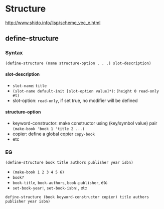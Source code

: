 # Structure

http://www.shido.info/lisp/scheme_vec_e.html

## define-structure

### Syntax

`(define-structure (name structure-option . . .) slot-description)`

#### slot-description

- `slot-name`: `title`
- `(slot-name default-init [slot-option value]*)`: `(height 0 read-only #t)`
- slot-option: `read-only`, if set true, no modifier will be defined

#### structure-option

- keyword-constructor: make constructor using (key/symbol value) pair `(make-book 'book 1 'title 2 ...)`
- copier: define a global copier `copy-book`
- etc

### EG

`(define-structure book title authors publisher year isbn)`

- `(make-book 1 2 3 4 5 6)`
- `book?`
- `book-title`, `book-authors`, `book-publisher`, etc
- `set-book-year!`, `set-book-isbn!`, etc

`define-structure (book keyword-constructor copier) title authors publisher year isbn)`
